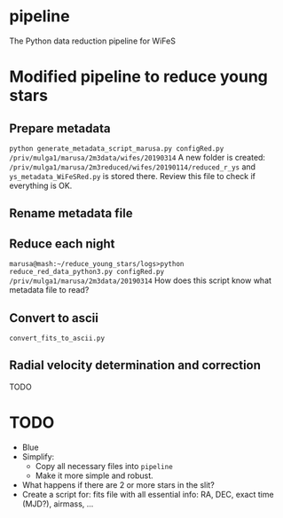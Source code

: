# pipeline
The Python data reduction pipeline for WiFeS

# Modified pipeline to reduce young stars
## Prepare metadata
`python generate_metadata_script_marusa.py configRed.py /priv/mulga1/marusa/2m3data/wifes/20190314`
A new folder is created:
`/priv/mulga1/marusa/2m3reduced/wifes/20190114/reduced_r_ys` and `ys_metadata_WiFeSRed.py` is stored there. Review this file to check if everything is OK.
## Rename metadata file
## Reduce each night
`marusa@mash:~/reduce_young_stars/logs>python reduce_red_data_python3.py configRed.py /priv/mulga1/marusa/2m3data/20190314`
How does this script know what metadata file to read?
## Convert to ascii
`convert_fits_to_ascii.py`
## Radial velocity determination and correction
TODO

# TODO
- Blue
- Simplify:
  - Copy all necessary files into `pipeline`
  - Make it more simple and robust.
- What happens if there are 2 or more stars in the slit?
- Create a script for: fits file with all essential info: RA, DEC, exact time (MJD?), airmass, ...
